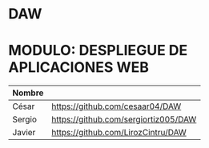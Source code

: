 # DAW
# MODULO: DESPLIEGUE DE APLICACIONES WEB

| Nombre       |                                     |
|--------------|-------------------------------------|
| César        | https://github.com/cesaar04/DAW     |
| Sergio       | https://github.com/sergiortiz005/DAW|
| Javier       | https://github.com/LirozCintru/DAW  |
